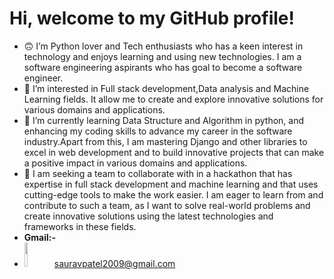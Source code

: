 # Hi, welcome to my GitHub profile!
- 🙃 I’m Python lover and Tech enthusiasts who has a keen interest in technology and enjoys learning and using new technologies. I am a software engineering aspirants who has goal to become a software engineer.
- 👀 I’m interested in Full stack development,Data analysis and Machine Learning fields. It allow me to create and explore innovative solutions for various domains and applications.
- 🌱 I’m currently learning Data Structure and Algorithm in python, and enhancing my coding skills to advance my career in the software industry.Apart from this, I am mastering Django and other libraries to excel in web development and to build innovative projects that can make a positive impact in various domains and applications.
- 💞️ I am seeking a team to collaborate with in a hackathon that has expertise in full stack development and machine learning and that uses cutting-edge tools to make the work easier. I am eager to learn from and contribute to such a team, as I want to solve real-world problems and create innovative solutions using the latest technologies and frameworks in these fields.
- **Gmail:-**
- <img src="https://github.com/pythoneer-sp/pythoneer-sp/assets/155866156/d17cbf44-6603-4061-bda0-702bd8e0ed31" width="10%" height="10%">sauravpatel2009@gmail.com
<!---
pythoneer-sp/pythoneer-sp is a ✨ special ✨ repository because its `README.md` (this file) appears on your GitHub profile.
You can click the Preview link to take a look at your chan
